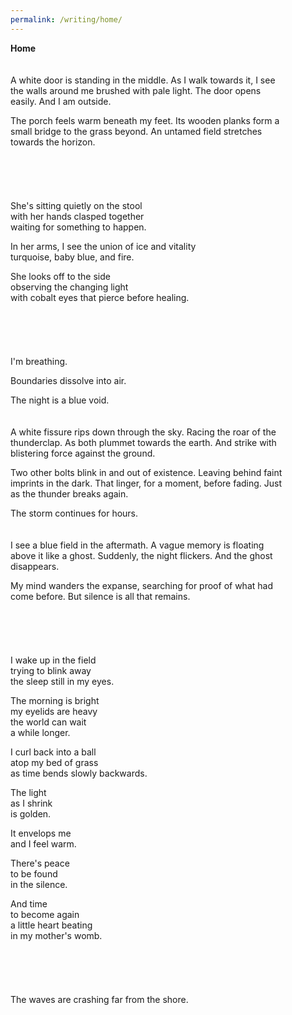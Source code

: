 ```yaml
---
permalink: /writing/home/
---
```

**Home**  
<br/><br/>
A white door is standing in the middle. As I walk towards it, I see  
the walls around me brushed with pale light. The door opens  
easily. And I am outside.  
  
The porch feels warm beneath my feet. Its wooden planks form a  
small bridge to the grass beyond. An untamed field stretches  
towards the horizon.  
<br/><br/><br/><br/><br/>
She's sitting quietly on the stool  
with her hands clasped together  
waiting for something to happen.  
  
In her arms, I see the union of ice and vitality  
turquoise, baby blue, and fire.  
  
She looks off to the side  
observing the changing light  
with cobalt eyes that pierce before healing.  
<br/><br/><br/><br/><br/>
I'm breathing.  
  
Boundaries dissolve into air.  
  
The night is a blue void.  
<br/><br/>
A white fissure rips down through the sky. Racing the roar of the  
thunderclap. As both plummet towards the earth. And strike with  
blistering force against the ground.  
  
Two other bolts blink in and out of existence. Leaving behind faint  
imprints in the dark. That linger, for a moment, before fading. Just  
as the thunder breaks again.  
  
The storm continues for hours.  
<br/><br/>
I see a blue field in the aftermath. A vague memory is floating  
above it like a ghost. Suddenly, the night flickers. And the ghost  
disappears.  
  
My mind wanders the expanse, searching for proof of what had  
come before. But silence is all that remains.  
<br/><br/><br/><br/><br/>
I wake up in the field  
trying to blink away  
the sleep still in my eyes.  
  
The morning is bright  
my eyelids are heavy  
the world can wait  
a while longer.  
  
I curl back into a ball  
atop my bed of grass  
as time bends slowly backwards.  
  
The light  
as I shrink  
is golden.  
  
It envelops me  
and I feel warm.  
  
There's peace  
to be found  
in the silence.  
  
And time  
to become again  
a little heart beating  
in my mother's womb.  
<br/><br/><br/><br/><br/>
The waves are crashing far from the shore.  